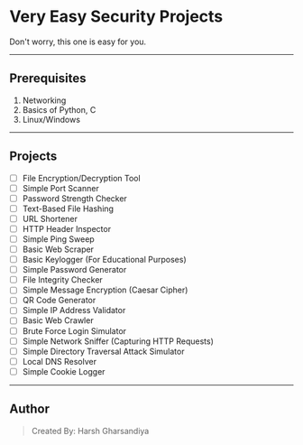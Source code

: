 # Very Easy Security Projects

Don't worry, this one is easy for you.

---

## Prerequisites
1. Networking
2. Basics of Python, C
3. Linux/Windows

---

## Projects
- [ ] File Encryption/Decryption Tool
- [ ] Simple Port Scanner
- [ ] Password Strength Checker
- [ ] Text-Based File Hashing
- [ ] URL Shortener
- [ ] HTTP Header Inspector
- [ ] Simple Ping Sweep
- [ ] Basic Web Scraper
- [ ] Basic Keylogger (For Educational Purposes)
- [ ] Simple Password Generator
- [ ] File Integrity Checker
- [ ] Simple Message Encryption (Caesar Cipher)
- [ ] QR Code Generator
- [ ] Simple IP Address Validator
- [ ] Basic Web Crawler
- [ ] Brute Force Login Simulator
- [ ] Simple Network Sniffer (Capturing HTTP Requests)
- [ ] Simple Directory Traversal Attack Simulator
- [ ] Local DNS Resolver
- [ ] Simple Cookie Logger

---

## Author
> Created By: Harsh Gharsandiya